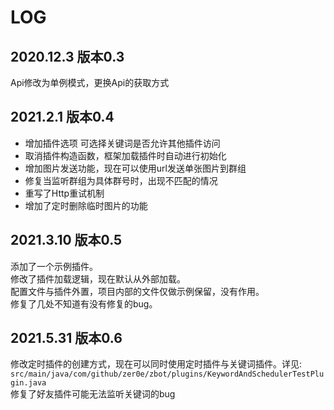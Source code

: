 # LOG  
## 2020.12.3 版本0.3   
Api修改为单例模式，更换Api的获取方式   
## 2021.2.1 版本0.4   
- 增加插件选项 可选择关键词是否允许其他插件访问  
- 取消插件构造函数，框架加载插件时自动进行初始化  
- 增加图片发送功能，现在可以使用url发送单张图片到群组  
- 修复当监听群组为具体群号时，出现不匹配的情况  
- 重写了Http重试机制  
- 增加了定时删除临时图片的功能  
## 2021.3.10 版本0.5
添加了一个示例插件。  
修改了插件加载逻辑，现在默认从外部加载。  
配置文件与插件外置，项目内部的文件仅做示例保留，没有作用。  
修复了几处不知道有没有修复的bug。  

## 2021.5.31 版本0.6
修改定时插件的创建方式，现在可以同时使用定时插件与关键词插件。详见:  
`src/main/java/com/github/zer0e/zbot/plugins/KeywordAndSchedulerTestPlugin.java`  
修复了好友插件可能无法监听关键词的bug  
